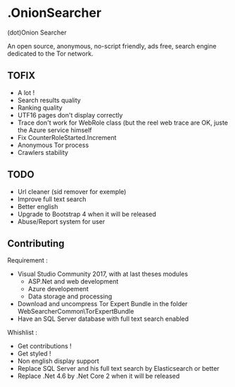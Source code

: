 # .OnionSearcher
(dot)Onion Searcher

An open source, anonymous, no-script friendly, ads free, search engine dedicated to the Tor network.

## TOFIX

- A lot !
- Search results quality
- Ranking quality
- UTF16 pages don't display correctly
- Trace don't work for WebRole class (but the reel web trace are OK, juste the Azure service himself
- Fix CounterRoleStarted.Increment
- Anonymous Tor process
- Crawlers stability

## TODO

- Url cleaner (sid remover for exemple)
- Improve full text search
- Better english
- Upgrade to Bootstrap 4 when it will be released
- Abuse/Report system for user

## Contributing

Requirement :

- Visual Studio Community 2017, with at last theses modules
    - ASP.Net and web development
    - Azure developement
    - Data storage and processing
- Download and uncompress Tor Expert Bundle in the folder WebSearcherCommon\TorExpertBundle
- Have an SQL Server database with full text search enabled

Whishlist :

- Get contributions !
- Get styled !
- Non english display support
- Replace SQL Server and his full text search by Elasticsearch or better
- Replace .Net 4.6 by .Net Core 2 when it will be released
